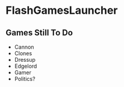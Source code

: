 # FlashGamesLauncher

## Games Still To Do
- Cannon
- Clones
- Dressup
- Edgelord
- Gamer
- Politics?